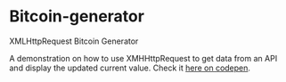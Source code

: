 # Bitcoin-generator
XMLHttpRequest Bitcoin Generator

A demonstration on how to use XMHHttpRequest to get data from an API and display the updated current value.
Check it [here on codepen](https://codepen.io/evangeloskolimitras/pen/jexZGK).
